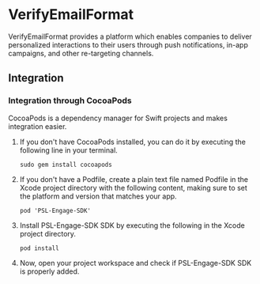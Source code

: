 # VerifyEmailFormat

VerifyEmailFormat provides a platform which enables companies to deliver personalized interactions to their users through push notifications, in-app campaigns, and other re-targeting channels.

## Integration

### Integration through CocoaPods
CocoaPods is a dependency manager for Swift projects and makes integration easier.

1. If you don't have CocoaPods installed, you can do it by executing the following line in your terminal.

    ```sudo gem install cocoapods```
    
2. If you don't have a Podfile, create a plain text file named Podfile in the Xcode project directory with the following content, making sure to set the platform and version that matches your app.

    ```pod 'PSL-Engage-SDK'```
    
3. Install PSL-Engage-SDK SDK by executing the following in the Xcode project directory.

    ```pod install```
    
4. Now, open your project workspace and check if PSL-Engage-SDK SDK is properly added.
   
